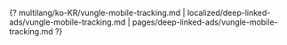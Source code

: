 {? multilang/ko-KR/vungle-mobile-tracking.md | localized/deep-linked-ads/vungle-mobile-tracking.md | pages/deep-linked-ads/vungle-mobile-tracking.md ?}
